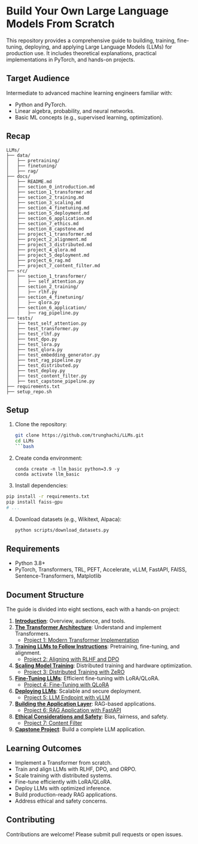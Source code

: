 # Build Your Own Large Language Models From Scratch

This repository provides a comprehensive guide to building, training, fine-tuning, deploying, and applying Large Language Models (LLMs) for production use. It includes theoretical explanations, practical implementations in PyTorch, and hands-on projects.

## Target Audience
Intermediate to advanced machine learning engineers familiar with:
- Python and PyTorch.
- Linear algebra, probability, and neural networks.
- Basic ML concepts (e.g., supervised learning, optimization).

## Recap
```
LLMs/
├── data/
│   ├── pretraining/
│   ├── finetuning/
│   ├── rag/
├── docs/
│   ├── README.md
│   ├── section_0_introduction.md
│   ├── section_1_transformer.md
│   ├── section_2_training.md
│   ├── section_3_scaling.md
│   ├── section_4_finetuning.md
│   ├── section_5_deployment.md
│   ├── section_6_application.md
│   ├── section_7_ethics.md
│   ├── section_8_capstone.md
│   ├── project_1_transformer.md
│   ├── project_2_alignment.md
│   ├── project_3_distributed.md
│   ├── project_4_qlora.md
│   ├── project_5_deployment.md
│   ├── project_6_rag.md
│   ├── project_7_content_filter.md
├── src/
│   ├── section_1_transformer/
│   │   ├── self_attention.py
│   ├── section_2_training/
│   │   ├── rlhf.py
│   ├── section_4_finetuning/
│   │   ├── qlora.py
│   ├── section_6_application/
│   │   ├── rag_pipeline.py
├── tests/
│   ├── test_self_attention.py
│   ├── test_transformer.py
│   ├── test_rlhf.py
│   ├── test_dpo.py
│   ├── test_lora.py
│   ├── test_qlora.py
│   ├── test_embedding_generator.py
│   ├── test_rag_pipeline.py
│   ├── test_distributed.py
│   ├── test_deploy.py
│   ├── test_content_filter.py
│   ├── test_capstone_pipeline.py
├── requirements.txt
├── setup_repo.sh
```
## Setup
1. Clone the repository:
   ```bash
   git clone https://github.com/trunghachi/LLMs.git
   cd LLMs
   ```bash
2. Create conda environment:
   ```
   conda create -n llm_basic python=3.9 -y
   conda activate llm_basic
   ```
3.  Install dependencies:
   ```bash
   pip install -r requirements.txt
   pip install faiss-gpu
   # ...
   ```
4. Download datasets (e.g., Wikitext, Alpaca):
   ```bash
   python scripts/download_datasets.py
   ```

## Requirements
- Python 3.8+
- PyTorch, Transformers, TRL, PEFT, Accelerate, vLLM, FastAPI, FAISS, Sentence-Transformers, Matplotlib

## Document Structure
The guide is divided into eight sections, each with a hands-on project:

1. **[Introduction](docs/section_0_introduction.md)**: Overview, audience, and tools.
2. **[The Transformer Architecture](docs/section_1_transformer.md)**: Understand and implement Transformers.
   - [Project 1: Modern Transformer Implementation](docs/project_1_transformer.md)
3. **[Training LLMs to Follow Instructions](docs/section_2_training.md)**: Pretraining, fine-tuning, and alignment.
   - [Project 2: Aligning with RLHF and DPO](docs/project_2_alignment.md)
4. **[Scaling Model Training](docs/section_3_scaling.md)**: Distributed training and hardware optimization.
   - [Project 3: Distributed Training with ZeRO](docs/project_3_distributed.md)
5. **[Fine-Tuning LLMs](docs/section_4_finetuning.md)**: Efficient fine-tuning with LoRA/QLoRA.
   - [Project 4: Fine-Tuning with QLoRA](docs/project_4_qlora.md)
6. **[Deploying LLMs](docs/section_5_deployment.md)**: Scalable and secure deployment.
   - [Project 5: LLM Endpoint with vLLM](docs/project_5_deployment.md)
7. **[Building the Application Layer](docs/section_6_application.md)**: RAG-based applications.
   - [Project 6: RAG Application with FastAPI](docs/project_6_rag.md)
8. **[Ethical Considerations and Safety](docs/section_7_ethics.md)**: Bias, fairness, and safety.
   - [Project 7: Content Filter](docs/project_7_content_filter.md)
9. **[Capstone Project](docs/section_8_capstone.md)**: Build a complete LLM application.

## Learning Outcomes
- Implement a Transformer from scratch.
- Train and align LLMs with RLHF, DPO, and ORPO.
- Scale training with distributed systems.
- Fine-tune efficiently with LoRA/QLoRA.
- Deploy LLMs with optimized inference.
- Build production-ready RAG applications.
- Address ethical and safety concerns.

## Contributing
Contributions are welcome! Please submit pull requests or open issues.
